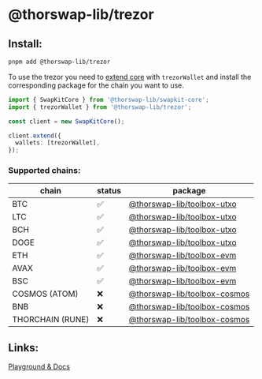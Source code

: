 # @thorswap-lib/trezor

## Install:

```bash
pnpm add @thorswap-lib/trezor
```

To use the trezor you need to [extend core](packages/swapkit/swapkit-core#swapkitcore-api) with `trezorWallet` and install the corresponding package for the chain you want to use.

```ts
import { SwapKitCore } from '@thorswap-lib/swapkit-core';
import { trezorWallet } from '@thorswap-lib/trezor';

const client = new SwapKitCore();

client.extend({
  wallets: [trezorWallet],
});
```

### Supported chains:

| chain            | status | package                      |
| ---------------- | ------ | ---------------------------- |
| BTC              | ✅     | [@thorswap-lib/toolbox-utxo](../toolbox-utxo/README.md)                          |
| LTC              | ✅     | [@thorswap-lib/toolbox-utxo](../toolbox-utxo/README.md)                          |
| BCH              | ✅     | [@thorswap-lib/toolbox-utxo](../toolbox-utxo/README.md)                          |
| DOGE             | ✅     | [@thorswap-lib/toolbox-utxo](../toolbox-utxo/README.md)                          |
| ETH              | ✅     | [@thorswap-lib/toolbox-evm](../toolbox-evm/README.md)                            |
| AVAX             | ✅     | [@thorswap-lib/toolbox-evm](../toolbox-evm/README.md)                            |
| BSC              | ✅     | [@thorswap-lib/toolbox-evm](../toolbox-evm/README.md)                            |
| COSMOS (ATOM)    | ❌     | [@thorswap-lib/toolbox-cosmos](../toolbox-cosmos/README.md)                      |
| BNB              | ❌     | [@thorswap-lib/toolbox-cosmos](../toolbox-cosmos/README.md)                      |
| THORCHAIN (RUNE) | ❌     | [@thorswap-lib/toolbox-cosmos](../toolbox-cosmos/README.md) |

## Links:

[Playground & Docs](https://trezor.github.io/trezor-suite/connect-explorer/#/)
